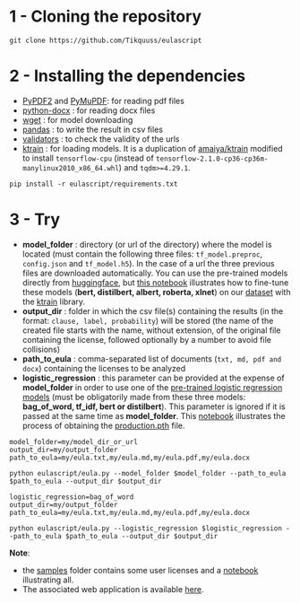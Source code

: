 # 1 - Cloning the repository
```
git clone https://github.com/Tikquuss/eulascript
```

# 2 - Installing the dependencies

* [PyPDF2](https://pypi.org/project/PyPDF2/) and [PyMuPDF](https://pypi.org/project/PyMuPDF/): for reading pdf files
* [python-docx](https://pypi.org/project/python-docx/) : for reading docx files 
* [wget](https://pypi.org/project/wget/) : for model downloading 
* [pandas](https://pandas.pydata.org/) : to write the result in csv files
* [validators](https://pypi.org/project/validators/) : to check the validity of the urls
* [ktrain](https://github.com/Tikquuss/ktrain) : for loading models. It is a duplication of [amaiya/ktrain](https://github.com/amaiya/ktrain) modified to install `tensorflow-cpu` (instead of `tensorflow-2.1.0-cp36-cp36m-manylinux2010_x86_64.whl`) and `tqdm>=4.29.1`.
```
pip install -r eulascript/requirements.txt
```

# 3 - Try

* **model_folder** : directory (or url of the directory) where the model is located (must contain the following three files: `tf_model.preproc`, `config.json` and `tf_model.h5`). In the case of a url the three previous files are downloaded automatically. You can use the pre-trained models directly from [huggingface](https://huggingface.co/transformers/), but [this notebook](samples/public_transformers_in_ktrain.ipynb) illustrates how to fine-tune these models (**bert, distilbert, albert, roberta, xlnet**) on our [dataset](https://drive.google.com/file/d/1eyGBYLpOPsvif0iomTBxjHtXoiY8gnLE/view?usp=sharing) with the [ktrain](https://pypi.org/project/ktrain/) library.
* **output_dir** : folder in which the csv file(s) containing the results (in the format: `clause, label, probability`) will be stored (the name of the created file starts with the name, without extension, of the original file containing the license, followed optionally by a number to avoid file collisions)
* **path_to_eula** : comma-separated list of documents (`txt, md, pdf and docx`) containing the licenses to be analyzed
* **logistic_regression** :  this parameter can be provided at the expense of **model_folder** in order to use one of the [pre-trained logistic regression models](production.pth) (must be obligatorily made from these three models: **bag_of_word, tf_idf, bert or distilbert**). This parameter is ignored if it is passed at the same time as **model_folder**. This [notebook](samples/logistic_regression.ipynb) illustrates the process of obtaining the [production.pth](production.pth) file.

```
model_folder=my/model_dir_or_url
output_dir=my/output_folder
path_to_eula=my/eula.txt,my/eula.md,my/eula.pdf,my/eula.docx

python eulascript/eula.py --model_folder $model_folder --path_to_eula $path_to_eula --output_dir $output_dir
```

```
logistic_regression=bag_of_word
output_dir=my/output_folder
path_to_eula=my/eula.txt,my/eula.md,my/eula.pdf,my/eula.docx

python eulascript/eula.py --logistic_regression $logistic_regression --path_to_eula $path_to_eula --output_dir $output_dir
```


**Note**: 
* the [samples](samples) folder contains some user licenses and a [notebook](samples/notebook.ipynb) illustrating all. 
* The associated web application is available [here](https://eulapp.herokuapp.com/). 

